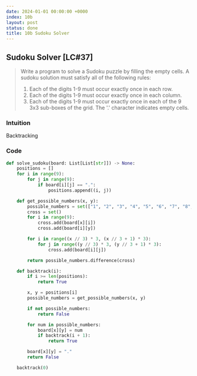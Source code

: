 ```yaml
---
date: 2024-01-01 00:00:00 +0000
index: 10b
layout: post
status: done
title: 10b Sudoku Solver
---
```


## Sudoku Solver [LC#37]
> Write a program to solve a Sudoku puzzle by filling the empty cells. A sudoku solution must satisfy all of the following rules:
> 1. Each of the digits 1-9 must occur exactly once in each row.
> 2. Each of the digits 1-9 must occur exactly once in each column.
> 3. Each of the digits 1-9 must occur exactly once in each of the 9 3x3 sub-boxes of the grid.
> The '.' character indicates empty cells.

### Intuition
Backtracking

### Code
```python
def solve_sudoku(board: List[List[str]]) -> None:
    positions = []
    for i in range(9):
        for j in range(9):
            if board[i][j] == ".":
                positions.append((i, j))

    def get_possible_numbers(x, y):
        possible_numbers = set(["1", "2", "3", "4", "5", "6", "7", "8", "9"])
        cross = set()
        for i in range(9):
            cross.add(board[x][i])
            cross.add(board[i][y])

        for i in range((x // 3) * 3, (x // 3 + 1) * 3):
            for j in range((y // 3) * 3, (y // 3 + 1) * 3):
                cross.add(board[i][j])

        return possible_numbers.difference(cross)

    def backtrack(i):
        if i >= len(positions):
            return True

        x, y = positions[i]
        possible_numbers = get_possible_numbers(x, y)

        if not possible_numbers:
            return False

        for num in possible_numbers:
            board[x][y] = num
            if backtrack(i + 1):
                return True

        board[x][y] = "."
        return False

    backtrack(0)
```